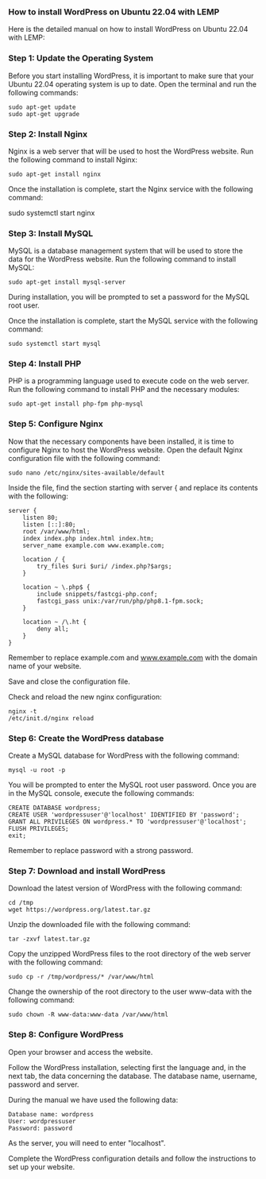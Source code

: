 ### How to install WordPress on Ubuntu 22.04 with LEMP
Here is the detailed manual on how to install WordPress on Ubuntu 22.04 with LEMP:

### Step 1: Update the Operating System
Before you start installing WordPress, it is important to make sure that your Ubuntu 22.04 operating system is up to date. Open the terminal and run the following commands:
````
sudo apt-get update
sudo apt-get upgrade
````
### Step 2: Install Nginx
Nginx is a web server that will be used to host the WordPress website. Run the following command to install Nginx:
````
sudo apt-get install nginx
````
Once the installation is complete, start the Nginx service with the following command:

sudo systemctl start nginx
### Step 3: Install MySQL
MySQL is a database management system that will be used to store the data for the WordPress website. Run the following command to install MySQL:
````
sudo apt-get install mysql-server
````
During installation, you will be prompted to set a password for the MySQL root user.

Once the installation is complete, start the MySQL service with the following command:
````
sudo systemctl start mysql
````
### Step 4: Install PHP
PHP is a programming language used to execute code on the web server. Run the following command to install PHP and the necessary modules:
````
sudo apt-get install php-fpm php-mysql
````

### Step 5: Configure Nginx
Now that the necessary components have been installed, it is time to configure Nginx to host the WordPress website. Open the default Nginx configuration file with the following command:
````
sudo nano /etc/nginx/sites-available/default
````
Inside the file, find the section starting with server { and replace its contents with the following:
````
server {
    listen 80;
    listen [::]:80;
    root /var/www/html;
    index index.php index.html index.htm;
    server_name example.com www.example.com;

    location / {
        try_files $uri $uri/ /index.php?$args;
    }

    location ~ \.php$ {
        include snippets/fastcgi-php.conf;
        fastcgi_pass unix:/var/run/php/php8.1-fpm.sock;
    }

    location ~ /\.ht {
        deny all;
    }
}
````
Remember to replace example.com and www.example.com with the domain name of your website.

Save and close the configuration file.

Check and reload the new nginx configuration:
````
nginx -t
/etc/init.d/nginx reload
````
### Step 6: Create the WordPress database
Create a MySQL database for WordPress with the following command:
````
mysql -u root -p
````
You will be prompted to enter the MySQL root user password. Once you are in the MySQL console, execute the following commands:
````
CREATE DATABASE wordpress;
CREATE USER 'wordpressuser'@'localhost' IDENTIFIED BY 'password';
GRANT ALL PRIVILEGES ON wordpress.* TO 'wordpressuser'@'localhost';
FLUSH PRIVILEGES;
exit;
````
Remember to replace password with a strong password.

### Step 7: Download and install WordPress
Download the latest version of WordPress with the following command:
````
cd /tmp
wget https://wordpress.org/latest.tar.gz
````
Unzip the downloaded file with the following command:
````
tar -zxvf latest.tar.gz
````
Copy the unzipped WordPress files to the root directory of the web server with the following command:
````
sudo cp -r /tmp/wordpress/* /var/www/html
````
Change the ownership of the root directory to the user www-data with the following command:
````
sudo chown -R www-data:www-data /var/www/html
````
### Step 8: Configure WordPress
Open your browser and access the website.

Follow the WordPress installation, selecting first the language and, in the next tab, the data concerning the database. The database name, username, password and server.

During the manual we have used the following data:
````
Database name: wordpress
User: wordpressuser
Password: password
````
As the server, you will need to enter "localhost".

Complete the WordPress configuration details and follow the instructions to set up your website.
